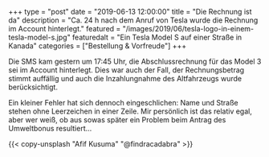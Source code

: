 +++
type = "post"
date = "2019-06-13 12:00:00"
title = "Die Rechnung ist da"
description = "Ca. 24 h nach dem Anruf von Tesla wurde die Rechnung im Account hinterlegt."
featured = "/images/2019/06/tesla-logo-in-einem-tesla-model-s.jpg"
featuredalt = "Ein Tesla Model S auf einer Straße in Kanada"
categories = ["Bestellung & Vorfreude"]
+++

Die SMS kam gestern um 17:45 Uhr, die Abschlussrechnung für das Model 3 sei im Account hinterlegt. Dies war auch der Fall, der Rechnungsbetrag stimmt auffällig und auch die Inzahlungnahme des Altfahrzeugs wurde berücksichtigt.

Ein kleiner Fehler hat sich dennoch eingeschlichen: Name und Straße stehen ohne Leerzeichen in einer Zeile. Mir persönlich ist das relativ egal, aber wer weiß, ob aus sowas später ein Problem beim Antrag des Umweltbonus resultiert…

{{< copy-unsplash "Afif Kusuma" "@findracadabra" >}}
